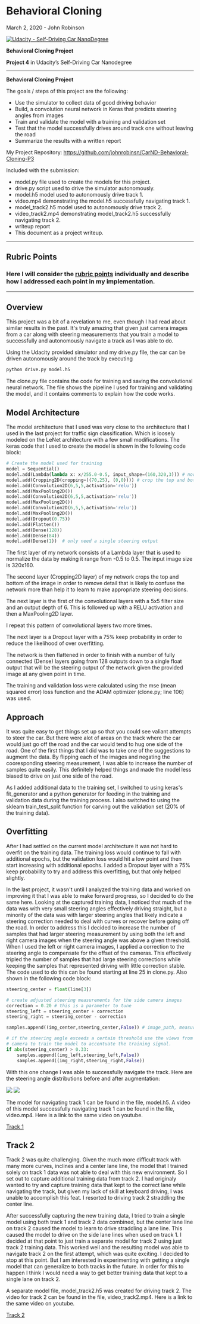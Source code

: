 # **Behavioral Cloning** 

March 2, 2020 - John Robinson

[![Udacity - Self-Driving Car NanoDegree](https://s3.amazonaws.com/udacity-sdc/github/shield-carnd.svg)](http://www.udacity.com/drive)

**Behavioral Cloning Project**

**Project 4** in Udacity’s Self-Driving Car Nanodegree

---

**Behavioral Cloning Project**

The goals / steps of this project are the following:
* Use the simulator to collect data of good driving behavior
* Build, a convolution neural network in Keras that predicts steering angles from images
* Train and validate the model with a training and validation set
* Test that the model successfully drives around track one without leaving the road
* Summarize the results with a written report

My Project Repository: https://github.com/johnrobinsn/CarND-Behavioral-Cloning-P3

Included with the submission:
* model.py file used to create the models for this project.
* drive.py script used to drive the simulator autonomously.
* model.h5 model used to autonomously drive track 1.
* video.mp4 demonstrating the model.h5 successfully navigating track 1.
* model_track2.h5 model used to autonomously drive track 2.
* video_track2.mp4 demonstrating model_track2.h5 successfully navigating track 2.
* writeup report 
* This document as a project writeup.

---
## Rubric Points
### Here I will consider the [rubric points](https://review.udacity.com/#!/rubrics/1968/view) individually and describe how I addressed each point in my implementation.  

---

## Overview

This project was a bit of a revelation to me, even though I had read about similar results in the past.  It's truly amazing that given just camera images from a car along with steering measurements that you train a model to successfully and autonomously navigate a track as I was able to do.  

Using the Udacity provided simulator and my drive.py file, the car can be driven autonomously around the track by executing 
```sh
python drive.py model.h5
```

The clone.py file contains the code for training and saving the convolutional neural network. The file shows the pipeline I used for training and validating the model, and it contains comments to explain how the code works.

## Model Architecture
The model architecture that I used was very close to the architecture that I used in the last project for traffic sign classification.  Which is loosely modeled on the LeNet architecture with a few small modifications.  The keras code that I used to create the model is shown in the following code block:

```python
# Create the model used for training
model = Sequential()
model.add(Lambda(lambda x: x/255.0-0.5, input_shape=(160,320,3))) # normalize the image data
model.add(Cropping2D(cropping=((70,25), (0,0)))) # crop the top and bottom of the input images
model.add(Convolution2D(6,5,5,activation='relu')) 
model.add(MaxPooling2D())
model.add(Convolution2D(6,5,5,activation='relu'))
model.add(MaxPooling2D())
model.add(Convolution2D(6,5,5,activation='relu'))
model.add(MaxPooling2D())
model.add(Dropout(0.75))
model.add(Flatten())
model.add(Dense(128))
model.add(Dense(84))
model.add(Dense(1))  # only need a single steering output
```

The first layer of my network consists of a Lambda layer that is used to normalize the data by making it range from -0.5 to 0.5.  The input image size is 320x160.

The second layer (Cropping2D layer) of my network crops the top and bottom of the image in order to remove detail that is likely to confuse the network more than help it to learn to make appropriate steering decisions.

The next layer is the first of the convolutional layers with a 5x5 filter size and an output depth of 6.  This is followed up with a RELU activation and then a MaxPooling2D layer.

I repeat this pattern of convolutional layers two more times.

The next layer is a Dropout layer with a 75% keep probability in order to reduce the likelihood of over overfitting.

The network is then flattened in order to finish with a number of fully connected (Dense) layers going from 128 outputs down to a single float output that will be the steering output of the network given the provided image at any given point in time.

The training and validation loss were calculated using the mse (mean squared error) loss function and the ADAM optimizer (clone.py; line 106) was used.

## Approach

It was quite easy to get things set up so that you could see valiant attempts to steer the car.  But there were alot of areas on the track where the car would just go off the road and the car would tend to hug one side of the road.  One of the first things that I did was to take one of the suggestions to augment the data.  By flipping each of the images and negating the cooresponding steering measurement, I was able to increase the number of samples quite easily.  This definitely helped things and made the model less biased to drive on just one side of the road.

As I added additional data to the training set, I switched to using keras's fit_generator and a python generator for feeding in the training and validation data during the training process.  I also switched to using the sklearn train_test_split function for carving out the validation set (20% of the training data).

## Overfitting

After I had settled on the current model architecture it was not hard to overfit on the training data.  The training loss would continue to fall with additional epochs, but the validation loss would hit a low point and then start increasing with additional epochs.  I added a Dropout layer with a 75% keep probability to try and address this overfitting, but that only helped slightly.  

In the last project, it wasn't until I analyzed the training data and worked on improving it that I was able to make forward progress, so I decided to do the same here.  Looking at the captured training data, I noticed that much of the data was with very small steering angles effectively driving straight, but a minority of the data was with larger steering angles that likely indicate a steering correction needed to deal with curves or recover before going off the road.  In order to address this I decided to increase the number of samples that had larger steering measurement by using both the left and right camera images when the steering angle was above a given threshold.  When I used the left or right camera images, I applied a correction to the steering angle to compensate for the offset of the cameras.  This effectively tripled the number of samples that had large steering corrections while keeping the samples that represented driving with little correction stable.  The code used to do this can be found starting at line 25 in clone.py.  Also shown in the following code block:

```python
steering_center = float(line[3])

# create adjusted steering measurements for the side camera images
correction = 0.20 # this is a parameter to tune
steering_left = steering_center + correction
steering_right = steering_center - correction

samples.append((img_center,steering_center,False)) # image_path, measurement, flip

# if the steering angle exceeds a certain threshold use the views from the left and right
# camera to train the model to accentuate the training signal.
if abs(steering_center) > 0.33:
    samples.append((img_left,steering_left,False))
    samples.append((img_right,steering_right,False))
```

With this one change I was able to successfully navigate the track.  Here are the steering angle distributions before and after augmentation:

<img src="readme_resources/before_augmentation.png">

<img src="readme_resources/after_augmentation.png">

The model for navigating track 1 can be found in the file, model.h5.  A video of this model successfully navigating track 1 can be found in the file, video.mp4.  Here is a link to the same video on youtube.

[Track 1](https://youtu.be/JXHE4aWdYcQ)


## Track 2
Track 2 was quite challenging.  Given the much more difficult track with many more curves, inclines and a center lane line, the model that I trained solely on track 1 data was not able to deal with this new environment.  So I set out to capture additional training data from track 2.  I had originaly wanted to try and capture training data that kept to the correct lane while navigating the track, but given my lack of skill at keyboard driving, I was unable to accomplish this feat. I resorted to driving track 2 straddling the center line. 

After successfully capturing the new training data, I tried to train a single model using both track 1 and track 2 data combined, but the center lane line on track 2 caused the model to learn to drive straddling a lane line.  This caused the model to drive on the side lane lines when used on track 1.  I decided at that point to just train a separate model for track 2 using just track 2 training data.  This worked well and the resulting model was able to navigate track 2 on the first attempt, which was quite exciting.  I decided to stop at this point.  But I am interested in experimenting with getting a single model that can generalize to both tracks in the future.  In order for this to happen I think I would need a way to get better training data that kept to a single lane on track 2.

A separate model file, model_track2.h5 was created for driving track 2.  The video for track 2 can be found in the file, video_track2.mp4.  Here is a link to the same video on youtube.

[Track 2](https://youtu.be/lPizVGVKKeo)

